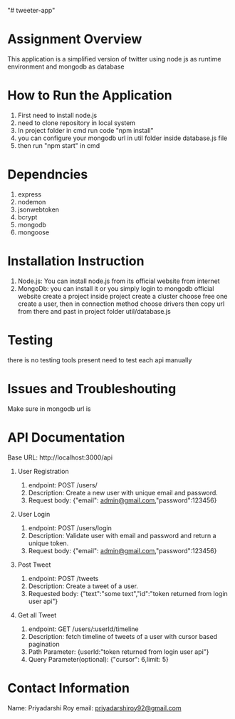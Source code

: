 "# tweeter-app"

# Assignment Overview

This application is a simplified version of twitter using node js as runtime environment and mongodb as database

# How to Run the Application

1. First need to install node.js
2. need to clone repository in local system
3. In project folder in cmd run code "npm install"
4. you can configure your mongodb url in util folder inside database.js file
5. then run "npm start" in cmd

# Dependncies

1. express
2. nodemon
3. jsonwebtoken
4. bcrypt
5. mongodb
6. mongoose

# Installation Instruction

1. Node.js: You can install node.js from its official website from internet
2. MongoDb: you can install it or you simply
   login to mongodb official website
   create a project
   inside project create a cluster choose free one
   create a user,
   then in connection method choose drivers
   then copy url from there
   and past in project folder util/database.js

# Testing

there is no testing tools present need to test each api manually

# Issues and Troubleshouting

Make sure in mongodb url is

# API Documentation

Base URL: http://localhost:3000/api

1. User Registration
   1. endpoint: POST /users/
   2. Description: Create a new user with unique email and password.
   3. Request body: {"email": admin@gmail.com,"password":123456}

2. User Login
   1. endpoint: POST /users/login
   2. Description: Validate user with email and password and return a unique token.
   3. Request body: {"email": admin@gmail.com,"password":123456}

3. Post Tweet
   1. endpoint: POST /tweets 
   2. Description: Create a tweet of a user.
   3. Requested body: {"text":"some text","id":"token returned from login user api"}

4. Get all Tweet
   1. endpoint: GET /users/:userId/timeline
   2. Description: fetch timeline of tweets of a user with cursor based pagination
   3. Path Parameter: {userId:"token returned from login user api"}
   4. Query Parameter(optional): {"cursor": 6,limit: 5}

# Contact Information

Name: Priyadarshi Roy
email: priyadarshiroy92@gmail.com

